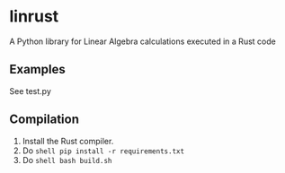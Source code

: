 # linrust
A Python library for Linear Algebra calculations executed in a Rust code

## Examples
See test.py

## Compilation
1. Install the Rust compiler.
2. Do ```shell pip install -r requirements.txt```
3. Do ```shell bash build.sh```